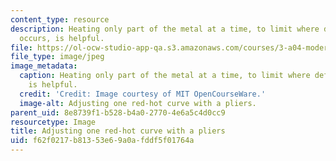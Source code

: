 ```yaml
---
content_type: resource
description: Heating only part of the metal at a time, to limit where deformation
  occurs, is helpful.
file: https://ol-ocw-studio-app-qa.s3.amazonaws.com/courses/3-a04-modern-blacksmithing-and-physical-metallurgy-fall-2008/f62f0217b81353e69a0afddf5f01764a_126.jpg
file_type: image/jpeg
image_metadata:
  caption: Heating only part of the metal at a time, to limit where deformation occurs,
    is helpful.
  credit: 'Credit: Image courtesy of MIT OpenCourseWare.'
  image-alt: Adjusting one red-hot curve with a pliers.
parent_uid: 8e8739f1-b528-b4a0-2770-4e6a5c4d0cc9
resourcetype: Image
title: Adjusting one red-hot curve with a pliers
uid: f62f0217-b813-53e6-9a0a-fddf5f01764a
---
```

